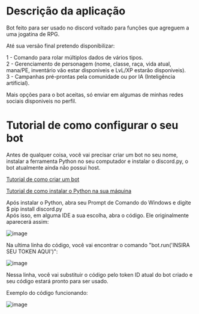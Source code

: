 # Descrição da aplicação

Bot feito para ser usado no discord voltado para funções que agreguem a uma jogatina de RPG.

Até sua versão final pretendo disponibilizar:

1 - Comando para rolar múltiplos dados de vários tipos.<br>
2 - Gerenciamento de personagem (nome, classe, raça, vida atual, mana/PE, inventário vão estar disponiveis e LvL/XP estarão disponiveis).<br>
3 - Campanhas pré-prontas pela comunidade ou por IA (Inteligência artificial).<br>

Mais opções para o bot aceitas, só enviar em algumas de minhas redes sociais disponiveis no perfil.

# Tutorial de como configurar o seu bot

Antes de qualquer coisa, você vai precisar criar um bot no seu nome, instalar a ferramenta Python no seu computador e instalar o discord.py, o bot atualmente ainda não possui host.

[Tutorial de como criar um bot](https://www.youtube.com/watch?v=960i8DCsqRA)

[Tutorial de como instalar o Python na sua máquina](https://www.youtube.com/watch?v=hQayuyeEMy0)

Após instalar o Python, abra seu Prompt de Comando do Windows e digite $ pip install discord.py<br>
Após isso, em alguma IDE a sua escolha, abra o código. Ele originalmente aparecerá assim:

![image](https://github.com/user-attachments/assets/205ceb4d-3c85-4e56-8352-1a0161c6cee6)

Na ultima linha do código, você vai encontrar o comando "bot.run('INSIRA SEU TOKEN AQUI')":

![image](https://github.com/user-attachments/assets/4698aee0-ed1b-4c50-919d-b1424c6f6096)

Nessa linha, você vai substituir o código pelo token ID atual do bot criado e seu código estará pronto para ser usado.

Exemplo do código funcionando:

![image](https://github.com/user-attachments/assets/3a84ed00-4f49-4568-a90f-84dedae8f0cf)
